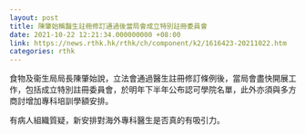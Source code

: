 ```yaml
---
layout: post
title: 陳肇始稱醫生註冊修訂通過後當局會成立特別註冊委員會
date: 2021-10-22 12:21:34.000000000 +08:00
link: https://news.rthk.hk/rthk/ch/component/k2/1616423-20211022.htm
categories: rthk
---
```


食物及衞生局局長陳肇始說，立法會通過醫生註冊修訂條例後，當局會盡快開展工作，包括成立特別註冊委員會，於明年下半年公布認可學院名單，此外亦須與多方商討增加專科培訓學額安排。

有病人組織質疑，新安排對海外專科醫生是否真的有吸引力。
